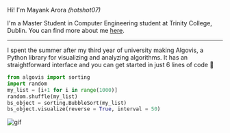 Hi! I'm Mayank Arora *(hotshot07)* 

I'm a Master Student in Computer Engineering student at Trinity College, Dublin.
You can find more about me [here](https://mackweb.in).

*** 

I spent the summer after my third year of university making Algovis, a Python library for visualizing and analyzing algorithms. It has an straightforward interface and you can get started in just 6 lines of code 🙂

```python
from algovis import sorting
import random
my_list = [i+1 for i in range(1000)]
random.shuffle(my_list)
bs_object = sorting.BubbleSort(my_list)
bs_object.visualize(reverse = True, interval = 50)
```
![gif](https://media.giphy.com/media/YlGtmFs8h0azrzW9e2/giphy.gif)
